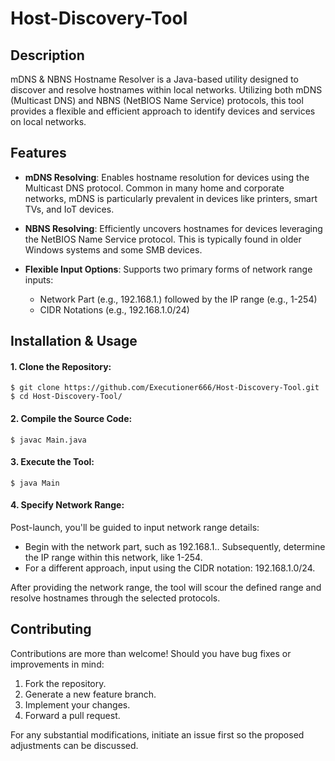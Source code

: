 # Host-Discovery-Tool

## Description

mDNS & NBNS Hostname Resolver is a Java-based utility designed to discover and resolve hostnames within local networks. Utilizing both mDNS (Multicast DNS) and NBNS (NetBIOS Name Service) protocols, this tool provides a flexible and efficient approach to identify devices and services on local networks.

## Features
- **mDNS Resolving**: Enables hostname resolution for devices using the Multicast DNS protocol. Common in many home and corporate networks, mDNS is particularly prevalent in devices like printers, smart TVs, and IoT devices.

- **NBNS Resolving**: Efficiently uncovers hostnames for devices leveraging the NetBIOS Name Service protocol. This is typically found in older Windows systems and some SMB devices.

- **Flexible Input Options**: Supports two primary forms of network range inputs:
    - Network Part (e.g., 192.168.1.) followed by the IP range (e.g., 1-254)
    - CIDR Notations (e.g., 192.168.1.0/24)
    
## Installation & Usage

#### 1. Clone the Repository:

```
$ git clone https://github.com/Executioner666/Host-Discovery-Tool.git
$ cd Host-Discovery-Tool/
```

#### 2. Compile the Source Code:

```
$ javac Main.java
```

#### 3. Execute the Tool:

```
$ java Main
```

#### 4. Specify Network Range:

Post-launch, you'll be guided to input network range details:

- Begin with the network part, such as 192.168.1.. Subsequently, determine the IP range within this network, like 1-254.
- For a different approach, input using the CIDR notation: 192.168.1.0/24.

After providing the network range, the tool will scour the defined range and resolve hostnames through the selected protocols.

## Contributing
Contributions are more than welcome! Should you have bug fixes or improvements in mind:

1. Fork the repository.
2. Generate a new feature branch.
3. Implement your changes.
4. Forward a pull request.

For any substantial modifications, initiate an issue first so the proposed adjustments can be discussed.
